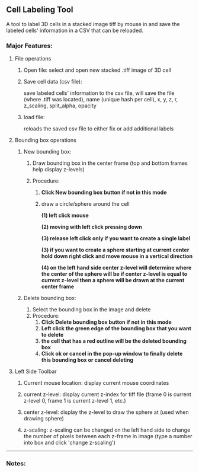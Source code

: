 ## Cell Labeling Tool 

A tool to label 3D cells in a stacked image tiff by mouse in  and save the labeled cells' information in a CSV that can be reloaded.

### Major Features:

1. File operations

   1. Open file: select and open new stacked .tiff image of 3D cell

   2. Save cell data (csv file):

      ​save labeled cells' information to the csv file, will save the file (where .tiff was located), name (unique hash per cell), x, y, z, r, z_scaling, split_alpha, opacity

   3. load file:

      reloads the saved csv file to either fix or add additional labels

2. Bounding box operations

   1. New bounding box:

      1. Draw bounding box in the center frame (top and bottom frames help display z-levels)

      2. Procedure:

         1. **Click New bounding box button if not in this mode**

         2. draw a circle/sphere around the cell 

            **(1) left click mouse** 

            **(2) moving with left click pressing down** 

            **(3) release left click only if you want to create a single label**

            **(3) if you want to create a sphere starting at current center hold down right click and move mouse in a vertical direction**

            **(4) on the left hand side center z-level will determine where the center of the sphere will be if center z-level is equal to current z-level then a sphere will be drawn at the current center frame**


   2. Delete bounding box:

      1.  Select the bounding box in the image and delete
      2. Procedure:
         1. **Click Delete bounding box button if not in this mode**
         2. **Left click the green edge of the bounding box that you want to delete**
         3. **the cell that has a red outline will be the deleted bounding box**
         4. **Click ok or cancel in the pop-up window to finally delete this bounding box or cancel deleting**

3. Left Side Toolbar

   1. Current mouse location: display current mouse coordinates

   2. current z-level: display current z-index for tiff file (frame 0 is current z-level 0, frame 1 is current z-level 1, etc.)

   3. center z-level: display the z-level to draw the sphere at (used when drawing sphere)

   3. z-scaling: z-scaling can be changed on the left hand side to change the number of pixels between each z-frame in image (type a number into box and click 'change z-scaling')

------

### Notes: